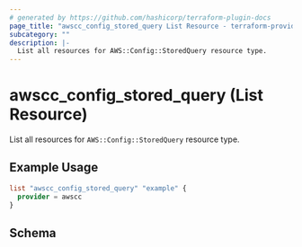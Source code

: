 ```yaml
---
# generated by https://github.com/hashicorp/terraform-plugin-docs
page_title: "awscc_config_stored_query List Resource - terraform-provider-awscc"
subcategory: ""
description: |-
  List all resources for AWS::Config::StoredQuery resource type.
---
```


# awscc_config_stored_query (List Resource)

List all resources for `AWS::Config::StoredQuery` resource type.

## Example Usage

```terraform
list "awscc_config_stored_query" "example" {
  provider = awscc
}
```

<!-- schema generated by tfplugindocs -->
## Schema
